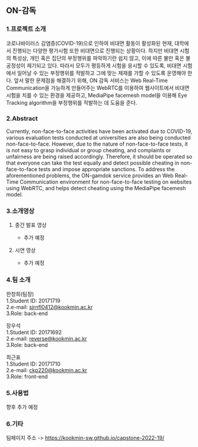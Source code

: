 ## ON-감독

### 1.프로젝트 소개

코로나바이러스 감염증(COVID-19)으로 인하여 비대면 활동이 활성화된 현재, 대학에서 진행되는 다양한 평가시험 또한 비대면으로 진행되는 상황이다. 하지만 비대면 시험의 특성상, 개인 혹은 집단의 부정행위를 파악하기란 쉽지 않고, 이에 따른 불만 혹은 불공정성이 제기되고 있다. 따라서 모두가 평등하게 시험을 응시할 수 있도록, 비대면 시험에서 일어날 수 있는 부정행위를 적발하고 그에 맞는 제재를 가할 수 있도록 운영해야 한다. 앞서 말한 문제점을 해결하기 위해, ON 감독 서비스는 Web Real-Time Communication을 가능하게 만들어주는 WebRTC를 이용하여 웹사이트에서 비대면 시험을 치를 수 있는 환경을 제공하고, MediaPipe facemesh model을 이용해 Eye Tracking algorithm을 부정행위를 적발하는 데 도움을 준다.

### 2.Abstract

Currently, non-face-to-face activities have been activated due to COVID-19, various evaluation tests conducted at universities are also being conducted non-face-to-face. However, due to the nature of non-face-to-face tests, it is not easy to grasp individual or group cheating, and complaints or unfairness are being raised accordingly. Therefore, it should be operated so that everyone can take the test equally and detect possible cheating in non-face-to-face tests and impose appropriate sanctions. To address the aforementioned problems, the ON-gamdok service provides an Web Real-Time Communication environment for non-face-to-face testing on websites using WebRTC, and helps detect cheating using the MediaPipe facemesh model.

### 3.소개영상

1. 중간 발표 영상

   * 추가 예정

2. 시연 영상

   * 추가 예정

### 4.팀 소개

한창희(팀장) <br>
1.Student ID: 20171719 <br>
2.e-mail: sjrnfl0412@kookmin.ac.kr <br>
3.Role: back-end <br>

장우석 <br>
1.Student ID: 20171692 <br>
2.e-mail: reverse@kookmin.ac.kr <br>
3.Role: back-end <br>

최근표 <br>
1.Student ID: 20171710 <br>
2.e-mail: ckp220@kookmin.ac.kr <br>
3.Role: front-end <br>



### 5.사용법

향후 추가 예정

### 6.기타

팀페이지 주소 -> https://kookmin-sw.github.io/capstone-2022-19/
